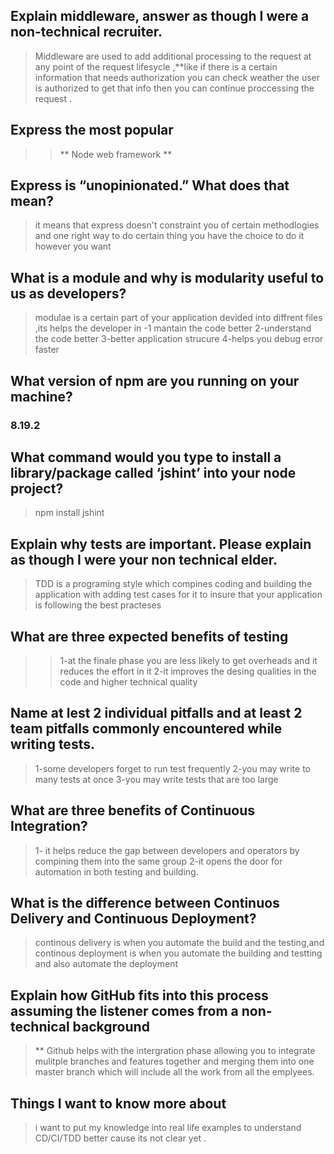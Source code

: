 ## Explain middleware, answer as though I were a non-technical recruiter.
> Middleware are used to add additional processing to the request at any point of the request lifesycle ,**like if there is  a certain information that needs authorization you can check weather the user is authorized to get that info then you can continue proccessing the request .

## Express the most popular 

>>** Node web framework **

## Express is “unopinionated.” What does that mean?

>it means that express doesn't constraint you of certain methodlogies and one right way to do certain thing you have the choice to do it however you want 

## What is a module and why is modularity useful to us as developers?

> modulae is a certain part of your application devided into diffrent files ,its helps the developer in 
> -1 mantain the code better 
> 2-understand the code better 
> 3-better application strucure 
> 4-helps you debug error faster
 
 ## What version of npm are you running on your machine?
 
 ### 8.19.2
 
 ## What command would you type to install a library/package called ‘jshint’ into your node project?
> npm install jshint

##  Explain why tests are important. Please explain as though I were your non technical elder.

>TDD is a programing style which compines coding and building the application with adding test cases for it to insure that your application is following the best practeses

## What are three expected benefits of testing

>> 1-at the finale phase you are less likely to get overheads and it reduces the effort in it 
>> 2-it improves the desing qualities in the code and higher technical quality

## Name at lest 2 individual pitfalls and at least 2 team pitfalls commonly encountered while writing tests.
>1-some developers forget to run test frequently 
>2-you may write to many tests at once 
>3-you may write tests that are too large 

## What are three benefits of Continuous Integration?
> 1- it helps reduce the gap between developers and operators by compining them into the same group
> 2-it opens the door for automation in both testing and building.

##  What is the difference between Continuos Delivery and Continuous Deployment?
>continous delivery is when you automate the build and the testing,and continous deployment is when you automate the building and testting and also automate the deployment

## Explain how GitHub fits into this process assuming the listener comes from a non-technical background
>** Github helps with the intergration phase allowing you to integrate mulitple branches and features together and merging them into one master branch which will include all the work from all the emplyees.

## Things I want to know more about
> i want to put my knowledge into real life examples to understand CD/CI/TDD better cause its not clear yet .
> 
